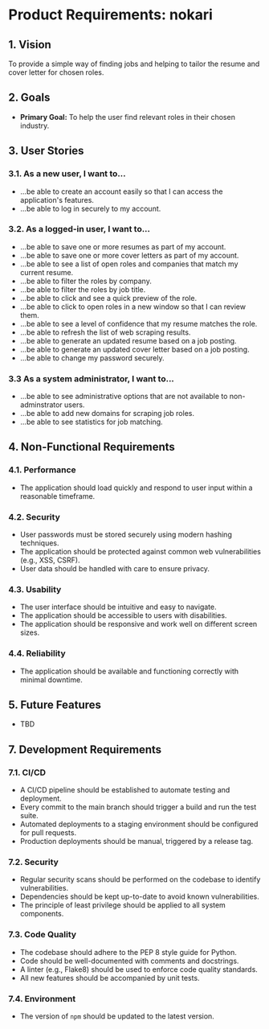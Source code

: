 # Product Requirements: nokari
## 1. Vision

To provide a simple way of finding jobs and helping to tailor the resume and cover letter for chosen roles.

## 2. Goals

*   **Primary Goal:** To help the user find relevant roles in their chosen industry.

## 3. User Stories

### 3.1. As a new user, I want to...

*   ...be able to create an account easily so that I can access the application's features.
*   ...be able to log in securely to my account.

### 3.2. As a logged-in user, I want to...

*   ...be able to save one or more resumes as part of my account.
*   ...be able to save one or more cover letters as part of my account.
*   ...be able to see a list of open roles and companies that match my current resume.
*   ...be able to filter the roles by company.
*   ...be able to filter the roles by job title.
*   ...be able to click and see a quick preview of the role.
*   ...be able to click to open roles in a new window so that I can review them. 
*   ...be able to see a level of confidence that my resume matches the role.
*   ...be able to refresh the list of web scraping results. 
*   ...be able to generate an updated resume based on a job posting.
*   ...be able to generate an updated cover letter based on a job posting.
*   ...be able to change my password securely.

### 3.3 As a system administrator, I want to...
*   ...be able to see administrative options that are not available to non-adminstrator users.
*   ...be able to add new domains for scraping job roles.
*   ...be able to see statistics for job matching.

## 4. Non-Functional Requirements

### 4.1. Performance

*   The application should load quickly and respond to user input within a reasonable timeframe.

### 4.2. Security

*   User passwords must be stored securely using modern hashing techniques.
*   The application should be protected against common web vulnerabilities (e.g., XSS, CSRF).
*   User data should be handled with care to ensure privacy.

### 4.3. Usability

*   The user interface should be intuitive and easy to navigate.
*   The application should be accessible to users with disabilities.
*   The application should be responsive and work well on different screen sizes.

### 4.4. Reliability

*   The application should be available and functioning correctly with minimal downtime.

## 5. Future Features

*   TBD

## 7. Development Requirements

### 7.1. CI/CD

*   A CI/CD pipeline should be established to automate testing and deployment.
*   Every commit to the main branch should trigger a build and run the test suite.
*   Automated deployments to a staging environment should be configured for pull requests.
*   Production deployments should be manual, triggered by a release tag.

### 7.2. Security

*   Regular security scans should be performed on the codebase to identify vulnerabilities.
*   Dependencies should be kept up-to-date to avoid known vulnerabilities.
*   The principle of least privilege should be applied to all system components.

### 7.3. Code Quality

*   The codebase should adhere to the PEP 8 style guide for Python.
*   Code should be well-documented with comments and docstrings.
*   A linter (e.g., Flake8) should be used to enforce code quality standards.
*   All new features should be accompanied by unit tests.

### 7.4. Environment

*   The version of `npm` should be updated to the latest version.
